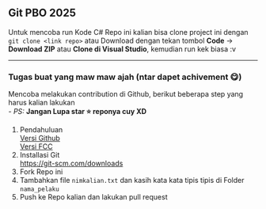 ## Git PBO 2025

Untuk mencoba run Kode C# Repo ini kalian bisa clone project ini dengan `git clone <link repo>` atau Download dengan tekan tombol **Code** -> **Download ZIP** atau **Clone di Visual Studio**, kemudian run kek biasa :v

---


### Tugas buat yang maw maw ajah (ntar dapet achivement 😋)
Mencoba melakukan contribution di Github, berikut beberapa step yang harus kalian lakukan  
_\- PS:_ **Jangan Lupa star ⭐ reponya cuy XD**
1. Pendahuluan   
  [Versi Github](https://github.blog/developer-skills/github/beginners-guide-to-github-creating-a-pull-request/)  
  [Versi FCC](https://www.freecodecamp.org/news/how-to-make-your-first-pull-request-on-github-3/)
3. Installasi Git  
  https://git-scm.com/downloads
4. Fork Repo ini
5. Tambahkan file `nimkalian.txt` dan kasih kata kata tipis tipis di Folder `nama_pelaku`
6. Push ke Repo kalian dan lakukan pull request  
